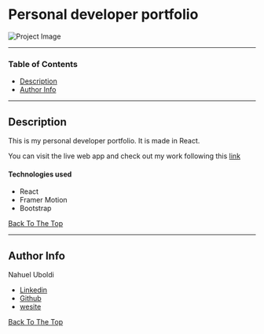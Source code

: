 # Personal developer portfolio

![Project Image](https://nahueluboldi.com/img/3-devices-black.png)

---

### Table of Contents

- [Description](#description)
- [Author Info](#author-info)

---

## Description

This is my personal developer portfolio. It is made in React.

You can visit the live web app and check out my work following this [link](https://nahueluboldi.com/)

#### Technologies used

- React
- Framer Motion
- Bootstrap

[Back To The Top](#read-me-template)

---

## Author Info
Nahuel Uboldi
- [Linkedin](https://www.linkedin.com/in/nahuel-uboldi-15845ba6/)
- [Github](https://github.com/NahuelUboldi)
- [wesite](https://nahueluboldi.com/)

[Back To The Top](#read-me-template)
